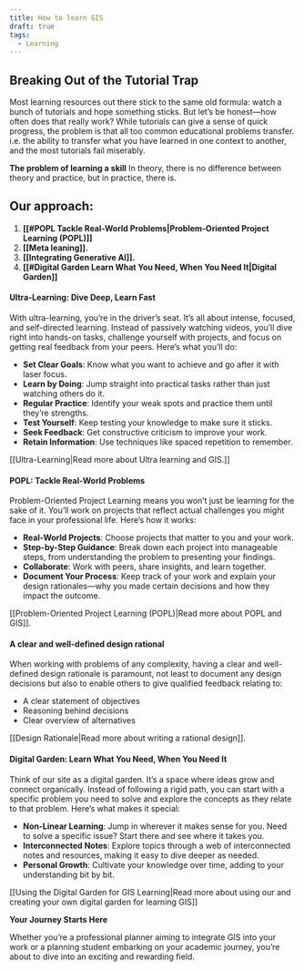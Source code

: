 ```yaml
---
title: How to learn GIS
draft: true
tags:
  - Learning
---
```

## Breaking Out of the Tutorial Trap
Most learning resources out there stick to the same old formula: watch a bunch of tutorials and hope something sticks. But let’s be honest—how often does that really work? 
While tutorials can give a sense of quick progress, the problem is that all too common educational problems transfer. i.e. the ability to transfer what you have learned in one context to another, and the most tutorials fail miserably. 

**The problem of learning a skill**
In theory, there is no difference between theory and practice, but in practice, there is.

## Our approach:

1. **[[#POPL Tackle Real-World Problems|Problem-Oriented Project Learning (POPL)]]**
2. **[[Meta leaning]].**
3. **[[Integrating Generative AI]].**
4. **[[#Digital Garden Learn What You Need, When You Need It|Digital Garden]]**



#### Ultra-Learning: Dive Deep, Learn Fast

With ultra-learning, you’re in the driver’s seat. It’s all about intense, focused, and self-directed learning. Instead of passively watching videos, you’ll dive right into hands-on tasks, challenge yourself with projects, and focus on getting real feedback from your peers. Here’s what you’ll do:

* **Set Clear Goals**: Know what you want to achieve and go after it with laser focus.
* **Learn by Doing**: Jump straight into practical tasks rather than just watching others do it.
* **Regular Practice**: Identify your weak spots and practice them until they’re strengths.
* **Test Yourself**: Keep testing your knowledge to make sure it sticks.
* **Seek Feedback**: Get constructive criticism to improve your work.
* **Retain Information**: Use techniques like spaced repetition to remember. 

[[Ultra-Learning|Read more about Ultra learning and GIS.]]


#### POPL: Tackle Real-World Problems

Problem-Oriented Project Learning means you won’t just be learning for the sake of it. You’ll work on projects that reflect actual challenges you might face in your professional life. Here’s how it works:
  
* **Real-World Projects**: Choose projects that matter to you and your work.
* **Step-by-Step Guidance**: Break down each project into manageable steps, from understanding the problem to presenting your findings.
* **Collaborate**: Work with peers, share insights, and learn together.
* **Document Your Process**: Keep track of your work and explain your design rationales—why you made certain decisions and how they impact the outcome.

[[Problem-Oriented Project Learning (POPL)|Read more about POPL and GIS]].

#### A clear and well-defined design rational
When working with problems of any complexity, having a clear and well-defined design rationale is paramount, not least to document any design decisions but also to enable others to give qualified feedback relating to:
* A clear statement of objectives
* Reasoning behind decisions
* Clear overview of alternatives 

[[Design Rationale|Read more about writing a rational design]].

#### Digital Garden: Learn What You Need, When You Need It

Think of our site as a digital garden. It’s a space where ideas grow and connect organically. Instead of following a rigid path, you can start with a specific problem you need to solve and explore the concepts as they relate to that problem. Here’s what makes it special:

* **Non-Linear Learning**: Jump in wherever it makes sense for you. Need to solve a specific issue? Start there and see where it takes you.
* **Interconnected Notes**: Explore topics through a web of interconnected notes and resources, making it easy to dive deeper as needed.
* **Personal Growth**: Cultivate your knowledge over time, adding to your understanding bit by bit.

[[Using the Digital Garden for GIS Learning|Read more about using our and creating your own digital garden for learning GIS]]

**Your Journey Starts Here**

Whether you’re a professional planner aiming to integrate GIS into your work or a planning student embarking on your academic journey, you’re about to dive into an exciting and rewarding field. 

